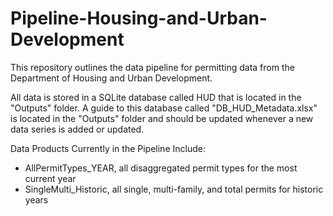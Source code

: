 # Pipeline-Housing-and-Urban-Development  

This repository outlines the data pipeline for permitting data from the Department of Housing and Urban Development.  

All data is stored in a SQLite database called HUD that is located in the "Outputs" folder. A guide to this database called "DB_HUD_Metadata.xlsx" is located in the "Outputs" folder and should be updated whenever a new data series is added or updated.  

Data Products Currently in the Pipeline Include:  
+ AllPermitTypes_YEAR, all disaggregated permit types for the most current year  
+ SingleMulti_Historic, all single, multi-family, and total permits for historic years  